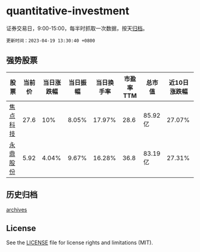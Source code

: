 # quantitative-investment

证券交易日，9:00-15:00，每半时抓取一次数据，按天[归档](archives)。

`更新时间：2023-04-19 13:30:40 +0800`

## 强势股票

|股票|当前价|当日涨跌幅|当日振幅|当日换手率|市盈率TTM|总市值|近10日涨跌幅|
|----|----|----|----|----|----|----|----|
|[焦点科技](https://xueqiu.com/S/SZ002315)|27.6|10%|8.05%|17.97%|28.6|85.92亿|27.07%|
|[永鼎股份](https://xueqiu.com/S/SH600105)|5.92|4.04%|9.67%|16.28%|36.8|83.19亿|27.31%|

## 历史归档

[archives](archives)

## License

See the [LICENSE](LICENSE) file for license rights and limitations (MIT).